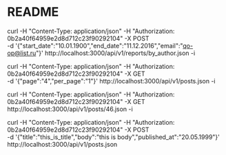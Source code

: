 # README

curl -H "Content-Type: application/json" -H "Authorization: 0b2a40f64959e2d8d712c23f90292104" -X POST \
-d '{"start_date":"10.01.1900","end_date":"11.12.2016","email":"qo-op@list.ru"}' http://localhost:3000/api/v1/reports/by_author.json -i


curl -H "Content-Type: application/json" -H "Authorization: 0b2a40f64959e2d8d712c23f90292104" -X GET \
-d '{"page":"4","per_page":"1"}' http://localhost:3000/api/v1/posts.json -i

curl -H "Content-Type: application/json" -H "Authorization: 0b2a40f64959e2d8d712c23f90292104" -X GET \
http://localhost:3000/api/v1/posts/46.json -i


curl -H "Content-Type: application/json" -H "Authorization: 0b2a40f64959e2d8d712c23f90292104" -X POST \
-d '{"title":"this_is_title","body":"this is body","published_at":"20.05.1999"}' http://localhost:3000/api/v1/posts.json

